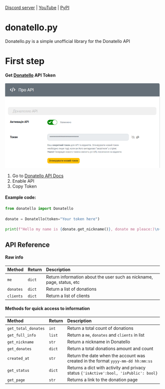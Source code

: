 

[Discord server](https://discord.gg/rX4A6YdXkt) | [YouTube](https://www.youtube.com/c/DuyFI) | [PyPI](https://pypi.org/project/donatello/)
# donatello.py
Donatello.py is a simple unofficial library for the Donatello API



# First step

#### Get [Donatello](https://donatello.to/panel/doc-api) API Token
![alt text](https://raw.githubusercontent.com/Beengoo/donatello.py/master/rm_imgs/1.png)
  1. Go to [Donatello API Docs](https://donatello.to/panel/doc-api)
  2. Enable API
  3. Copy Token

#### Example code:

```py
from donatello import Donatello

donate = Donatello(token="Your token here")

print(f"Hello my name is {donate.get_nickname()}, donate me pleace:)\n{donate.get_page()}")
```

## API Reference

#### Raw info


| Method   | Return | Description                                                            |
| :--------| :------| :----------------------------------------------------------------------|
| `me`     | `dict` | Return information about the user such as nickname, page, status, etc  |
| `donates`| `dict` | Return a list of donations                                             |
| `clients`| `dict` | Return a list of clients                                               |

#### Methods for quick access to information

| Method             | Return  | Description                                                                          |
| :------------------| :-------| :------------------------------------------------------------------------------------|
| `get_total_donates`| `int`   | Return a total count of donations                                                    |
| `get_full_info`    | `list`  | Return a `me`, `donates` and `clients` in list                                       |
| `get_nickname`     | `str`   | Return a nickname in Donatello                                                       |
| `get_donates`      | `dict`  | Return a total donations amount and count                                            |
| `created_at`       | `str`   | Return the date when the account was created in the format `yyyy-mm-dd hh:mm:ss`     |
| `get_status`       | `dict`  | Returns a dict with activity and privacy status `{'isActive':bool, 'isPublic': bool}`|
| `get_page`         | `str`   | Returns a link to the donation page                                                  |



